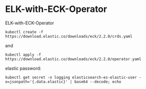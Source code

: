 # ELK-with-ECK-Operator
ELK-with-ECK-Operator


```
kubectl create -f https://download.elastic.co/downloads/eck/2.2.0/crds.yaml
```
and 
```
kubectl apply -f https://download.elastic.co/downloads/eck/2.2.0/operator.yaml
```
elastic password:
```
kubectl get secret -n logging elasticsearch-es-elastic-user -o=jsonpath='{.data.elastic}' | base64 --decode; echo
```
